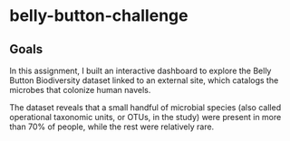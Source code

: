 # belly-button-challenge
## Goals
In this assignment, I built an interactive dashboard to explore the Belly Button Biodiversity dataset linked to an external site, which catalogs the microbes that colonize human navels.

The dataset reveals that a small handful of microbial species (also called operational taxonomic units, or OTUs, in the study) were present in more than 70% of people, while the rest were relatively rare.